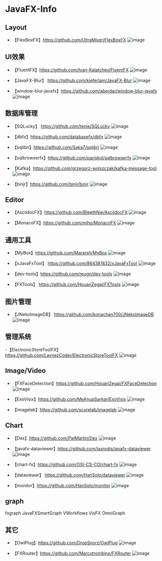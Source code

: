 # JavaFX-Info


## Layout

- 【FlexBoxFX】https://github.com/UltraMixer/FlexBoxFX
![image](https://user-images.githubusercontent.com/17614992/161363766-b1677901-83f1-4109-8fe1-c07c5b61a186.png)


## UI效果

- 【FluentFX】https://github.com/Ivan-Kalatchev/FluentFX
![image](https://user-images.githubusercontent.com/17614992/161361506-cd693ca3-b637-4534-b62c-96ca8f10b84e.png)

- 【JavaFX-Blur】 https://github.com/kieferlam/JavaFX-Blur
![image](https://user-images.githubusercontent.com/17614992/161362059-9c5438cf-e489-44e9-95ce-035bf142ad0b.png)

- 【window-blur-javafx】https://github.com/aberdar/window-blur-javafx
![image](https://user-images.githubusercontent.com/17614992/161362070-c5a13b3b-1d39-4462-9f3d-a950e1aad146.png)


## 数据库管理

- 【SQLucky】 https://github.com/tenie/SQLucky
![image](https://user-images.githubusercontent.com/17614992/161360685-c8f70535-c9d3-40f6-bb29-8002e8412959.png)

- 【dbfx】https://github.com/databasefx/dbfx
![image](https://user-images.githubusercontent.com/17614992/161360780-efea781b-305c-4a40-8ea0-a1d2bb192bbc.png)

- 【sqlibri】https://github.com/Saka7/sqlibri
![image](https://user-images.githubusercontent.com/17614992/161360806-c48db163-dc18-41c8-bc17-a3adb3ea3bf2.png)

- 【sqlbrowserfx】https://github.com/pariskol/sqlbrowserfx
![image](https://user-images.githubusercontent.com/17614992/161360905-0f81aee8-5a90-4e5b-abf3-797b037c5a43.png)

- 【Kafka】https://github.com/grzegorz-wolszczak/kafka-message-tool
![image](https://user-images.githubusercontent.com/17614992/161362499-1ba5a642-06da-48de-93d6-3b2b6f02b7e4.png)

- 【binjr】https://github.com/binjr/binjr
![image](https://user-images.githubusercontent.com/17614992/161364332-f52b2d34-3189-494a-96e5-b70efa642215.png)



## Editor

- 【AsciidocFX】https://github.com/BleethNie/AsciidocFX
![image](https://user-images.githubusercontent.com/17614992/161363732-fd6fd69a-e96e-4bcc-b6f9-e57356eceeee.png)


- 【MonacoFX】https://github.com/miho/MonacoFX
![image](https://user-images.githubusercontent.com/17614992/161363801-bb62837a-89b1-4169-9061-27de70aec988.png)



## 通用工具

- 【MyBox】https://github.com/Mararsh/MyBox
![image](https://user-images.githubusercontent.com/17614992/161361144-ff7774c4-7b8b-4c03-8b9b-44e8438b33f5.png)

- 【xJavaFxTool】 https://github.com/864381832/xJavaFxTool
![image](https://user-images.githubusercontent.com/17614992/161361399-24f24eaa-8b23-42b5-abaa-5650f4f1bb72.png)

- 【dev-tools】https://github.com/reugn/dev-tools
![image](https://user-images.githubusercontent.com/17614992/161362463-56fe828d-fd72-4819-9c58-a7836a02d28f.png)


- 【FXTools】 https://github.com/HouariZegai/FXTools
![image](https://user-images.githubusercontent.com/17614992/161362430-59fcc0d7-4e67-408b-8e9e-f7f7d188747b.png)


## 图片管理

- 【JNekoImageDB】 https://github.com/konachan700/JNekoImageDB
![image](https://user-images.githubusercontent.com/17614992/161361307-6a0bcc7f-20ca-4fc8-95e3-7f186ab842d1.png)



## 管理系统

-【ElectronicStoreToolFX】https://github.com/LaynezCoder/ElectronicStoreToolFX
![image](https://user-images.githubusercontent.com/17614992/161361979-2f330fdd-4d7f-4418-a804-359480beab38.png)


## Image/Video

- 【FXFaceDetection】https://github.com/HouariZegai/FXFaceDetection
![image](https://user-images.githubusercontent.com/17614992/161362155-9d6f59fb-a4e7-416f-8924-57a0c4bfb74b.png)

- 【ExoVisix】https://github.com/MeAnupSarkar/ExoVisix
![image](https://user-images.githubusercontent.com/17614992/161362521-89bba9d3-2110-46ed-a566-6644617d152f.png)

- 【imagelab】https://github.com/scorelab/imagelab
![image](https://user-images.githubusercontent.com/17614992/161362758-ccf6e58a-d6d2-4366-8904-79edf62cf173.png)


## Chart

- 【Dex】https://github.com/PatMartin/Dex
![image](https://user-images.githubusercontent.com/17614992/161362353-e7a74327-d52f-4a87-9d3e-aa0d08b09d44.png)


- 【javafx-dataviewer】https://github.com/jasrodis/javafx-dataviewer
![image](https://user-images.githubusercontent.com/17614992/161364108-c0cdea4c-e5cc-4111-aa51-b68dc03afd9e.png)

- 【chart-fx】https://github.com/GSI-CS-CO/chart-fx
![image](https://user-images.githubusercontent.com/17614992/161364183-b66c112f-a17f-4517-86c6-a4f01c1f7070.png)

- 【dataviewer】 https://github.com/HanSolo/dataviewer
![image](https://user-images.githubusercontent.com/17614992/161364239-67602dc2-9be6-4cef-b017-8be334b94547.png)

- 【monitor】https://github.com/HanSolo/monitor
![image](https://user-images.githubusercontent.com/17614992/161364346-0689cb35-6b03-4b19-89e7-b0331a6b273f.png)


## graph

fxgraph
JavaFXSmartGraph
VWorkflows
VisFX
OmniGraph

## 其它

- 【OwlPlug】https://github.com/DropSnorz/OwlPlug
![image](https://user-images.githubusercontent.com/17614992/161362747-9c403e38-3ca6-4ef5-8284-a7bbfaa0a001.png)

- 【FXRouter】https://github.com/Marcotrombino/FXRouter
![image](https://user-images.githubusercontent.com/17614992/161363902-06ab830d-0d02-4fd6-8e94-1b60cd5ab4bc.png)



